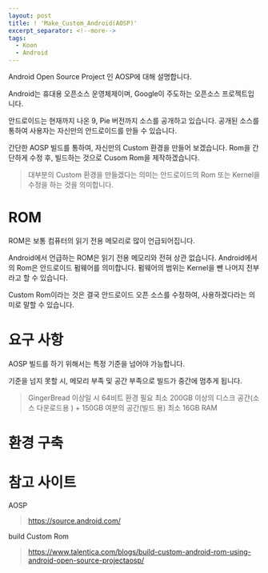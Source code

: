 ```yaml
---
layout: post
title: ! 'Make_Custom_Android(AOSP)'
excerpt_separator: <!--more-->
tags:
  - Koon
  - Android
---
```


Android Open Source Project 인 AOSP에 대해 설명합니다.
<!--more-->

Android는 휴대용 오픈소스 운영체제이며, Google이 주도하는 오픈소스 프로젝트입니다. 

안드로이드는 현재까지 나온 9, Pie 버전까지 소스를 공개하고 있습니다. 공개된 소스를 통하여 사용자는 자신만의 안드로이드를 만들 수 있습니다.

간단한 AOSP 빌드를 통하여, 자신만의 Custom 환경을 만들어 보겠습니다. Rom을 간단하게 수정 후, 빌드하는 것으로 Cusom Rom을 제작하겠습니다.

> 대부분의 Custom 환경을 만들겠다는 의미는 안드로이드의 Rom 또는 Kernel을 수정을 하는 것을 의미합니다.

# ROM

ROM은 보통 컴퓨터의 읽기 전용 메모리로 많이 언급되어집니다. 

Android에서 언급하는 ROM은 읽기 전용 메모리와 전혀 상관 없습니다. Android에서의 Rom은 안드로이드 펌웨어를 의미합니다. 펌웨어의 범위는 Kernel을 뺀 나머지 전부라고 할 수 있습니다.

Custom Rom이라는 것은 결국 안드로이드 오픈 소스를 수정하여, 사용하겠다라는 의미로 말할 수 있습니다.


# 요구 사항
AOSP 빌드를 하기 위해서는 특정 기준을 넘어야 가능합니다.

기준을 넘지 못할 시, 메모리 부족 및 공간 부족으로 빌드가 중간에 멈추게 됩니다.
> GingerBread 이상일 시 64비트 환경 필요
> 최소 200GB 이상의 디스크 공간(소스 다운로드용 ) + 150GB 여분의 공간(빌드 용)
> 최소 16GB RAM



# 환경 구축




# 참고 사이트

AOSP
> https://source.android.com/

build Custom Rom
> https://www.talentica.com/blogs/build-custom-android-rom-using-android-open-source-projectaosp/
